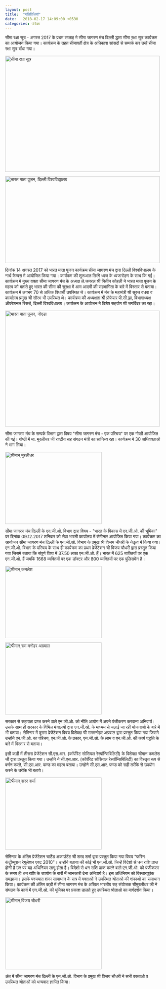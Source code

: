 ```yaml
---
layout: post
title:  "गतिविधियाँ"
date:   2018-02-17 14:09:00 +0530
categories: पत्रिका
---
```


सीमा रक्षा सूत्र - अगस्त 2017 के प्रथम सप्ताह मे सीमा जागरण मंच दिल्ली द्धारा सीमा ऱ़क्षा सूत्र कार्यक्रम का आयोजन किया गया। कार्यक्रम के तहत सीमावर्ती क्षेत्र के अधिकाश सांसदों से सम्पर्क कर उन्हें सीमा रक्षा सुत्र बाँधा गया।

<a data-flickr-embed="true"  href="https://www.flickr.com/photos/156282391@N07/38451875620/in/dateposted-public/" title="सीमा रक्षा सूत्र"><img src="https://farm5.staticflickr.com/4616/38451875620_e1aea890b3.jpg" width="500" height="375" alt="सीमा रक्षा सूत्र"></a><script async src="//embedr.flickr.com/assets/client-code.js" charset="utf-8"></script>

<a data-flickr-embed="true"  href="https://www.flickr.com/photos/156282391@N07/38451878100/in/dateposted-public/" title="भारत माता पूजन, दिल्ली विश्वविद्यालय"><img src="https://farm5.staticflickr.com/4724/38451878100_69f193fba4.jpg" width="500" height="281" alt="भारत माता पूजन, दिल्ली विश्वविद्यालय"></a><script async src="//embedr.flickr.com/assets/client-code.js" charset="utf-8"></script>

दिनांक 14 अगस्त 2017 को भारत माता पूजन कार्यक्रम सीमा जागरण मंच द्वारा दिल्ली विश्वविधालय के नार्थ कैम्पस मे आयोजित किया गया। कार्यकम की शुरूआत तिरंगे ध्वज के ध्वजारोहण के साथ कि गई। कार्यक्रम मे मुख्य वक्ता सीमा जागरण मंच के अध्यक्ष ले.जनरल श्री नितीन कोहली ने भारत माता पूजन के महत्व को बताते हुए भारत की सीमा की सुरक्षा में आम आदमी की सहभागिता के बारे में विस्तार से बताया। कार्यक्रम में लगभग 70 से अधिक विधार्थी उपस्थित थे। कार्यक्रम में मंच के महामंत्री श्री सूरज वधवा व कार्यालय प्रमुख श्री सौरभ भी उपस्थित थे। कार्यक्रम की अध्यक्षता श्री प्रोफेसर पी.सी.झा, विभागाध्यक्ष ऑपरेशनल रिसर्च, दिल्ली विश्वविधालय। कार्यक्रम के आयोजन मे विशेष सहयोग श्री जगविंदर का रहा।

<a data-flickr-embed="true"  href="https://www.flickr.com/photos/156282391@N07/40217994672/in/dateposted-public/" title="भारत माता पूजन, नोएडा"><img src="https://farm5.staticflickr.com/4758/40217994672_5dc5cfa6cf.jpg" width="500" height="375" alt="भारत माता पूजन, नोएडा"></a><script async src="//embedr.flickr.com/assets/client-code.js" charset="utf-8"></script>

सीमा जागरण मंच के  सम्पर्क विभाग द्वारा विषय "सीमा जागरण मंच - एक परिचय" पर एक गोष्ठी आयोजित की गई। गोष्ठी में मा. मुरलीधर जी राष्टीय सह संगठन मंत्री का सानिध्य रहा। कार्यक्रम मे 30 अधिवक्ताओ ने भाग लिया।

<a data-flickr-embed="true"  href="https://www.flickr.com/photos/156282391@N07/26389873018/in/dateposted-public/" title="श्रीमान् मुरलीधर"><img src="https://farm5.staticflickr.com/4621/26389873018_77b7d823a4.jpg" width="312" height="233" alt="श्रीमान् मुरलीधर"></a><script async src="//embedr.flickr.com/assets/client-code.js" charset="utf-8"></script>

सीमा जागरण मंच दिल्ली के एन.जी.ओ. विभाग द्वारा  विषय - "भारत के विकास में एन.जी.ओ. की भूमिका" पर  दिनांक 09.12.2017 शनिवार को सेवा भारती कार्यालय में सेमीनार आयोजित किया गया। कार्यक्रम का आयोजन सीमा जागरण मंच दिल्ली के एन.जी.ओ. विभाग  के प्रमुख श्री  विजय चौधरी के नेतृत्व में किया गया। एन.जी.ओ. विभाग के परिचय के साथ ही कार्यक्रम का प्रथम प्रेजेंटेशन श्री विजय चौधरी द्वारा प्रस्तुत किया गया जिसमे बताया कि संपूर्ण विश्व में 37.50 लाख  एन.जी.ओ. हैं। भारत में 625 व्यक्तियों पर एक  एन.जी.ओ. हैं जबकि 1668 व्यक्तियों पर एक डॉक्टर और 800 व्यक्तियों पर एक पुलिसमेन है।

<a data-flickr-embed="true"  href="https://www.flickr.com/photos/156282391@N07/40217994492/in/dateposted-public/" title="श्रीमान् कमलेश"><img src="https://farm5.staticflickr.com/4629/40217994492_b4c4e86589.jpg" width="312" height="233" alt="श्रीमान् कमलेश"></a><script async src="//embedr.flickr.com/assets/client-code.js" charset="utf-8"></script>

<a data-flickr-embed="true"  href="https://www.flickr.com/photos/156282391@N07/38451876560/in/dateposted-public/" title="श्रीमान् राम मनोहर अग्रवाल"><img src="https://farm5.staticflickr.com/4757/38451876560_530e652d65.jpg" width="312" height="233" alt="श्रीमान् राम मनोहर अग्रवाल"></a><script async src="//embedr.flickr.com/assets/client-code.js" charset="utf-8"></script>

सरकार से सहायता प्राप्त करने वाले एन.जी.ओ. को नीति आयोग में अपने पंजीकरण करवाना अनिवार्य। उसके साथ ही सरकार के विभिन्न मंत्रालयों द्वारा एन.जी.ओ. के माध्यम से चलाई जा रही योजनाओ के बारे में भी बताया। सेमिनार में दूसरा  प्रेजेंटेशन   विषय विशेषज्ञ श्री राममनोहर अग्रवाल द्वारा प्रस्तुत किया गया जिसमे उन्होंने एन.जी.ओ. का परिचय, एन.जी.ओ. के प्रकार, एन.जी.ओ. के लाभ व एन.जी.ओ. की कार्य पद्धति के बारे में विस्तार से बताया।

इसी कड़ी में तीसरा प्रेजेंटेशन सी.एस.आर. (कॉर्पोरेट सोसियल रेस्पॉन्सिबिलिटी) के विशेषज्ञ  श्रीमान कमलेश जी द्वारा प्रस्तुत किया गया। उन्होंने ने सी.एस.आर. (कॉर्पोरेट सोसियल रेस्पॉन्सिबिलिटी) का विस्तृत रूप से वर्णन करते, सी.एस.आर. फण्ड का महत्व बताया। उन्होने सी.एस.आर. फण्ड को सही तरीके से उपयोग करने के तरीके भी बताये।

<a data-flickr-embed="true"  href="https://www.flickr.com/photos/156282391@N07/38451874770/in/dateposted-public/" title="श्रीमान् शरद शर्मा"><img src="https://farm5.staticflickr.com/4654/38451874770_402f76f492.jpg" width="312" height="233" alt="श्रीमान् शरद शर्मा"></a><script async src="//embedr.flickr.com/assets/client-code.js" charset="utf-8"></script>

सेमिनार के अंतिम प्रेजेंटेशन चार्टेड अकाउंटेंट श्री शरद शर्मा  द्वारा प्रस्तुत किया गया विषय "फॉरेन कंट्रीब्यूशन रेगुलेशन एक्ट 2010"। उन्होंने बताया की कोई भी एन.जी.ओ. जिन्हें विदेशो से धन राशि प्राप्त होनी है उन पर यह अधिनियम लागू होता है। विदेशो से धन राशि प्राप्त करने वाले एन.जी.ओ. को पंजीकरण के समय ही धन राशि के उपयोग के बारी में जानकारी देना अनिवार्य है। इस अधिनियम को विस्तारपूर्वक समझाया। इसके पश्चयात शंका सामाधान के सत्र में वक्ताओं ने  उपस्थित श्रोताओ की शंकाओ का समाधान किया। कार्यक्रम की अंतिम कड़ी में सीमा जागरण मंच के अखिल भारतीय सह संयोजक श्रीमुरलीधर जी ने संघठन के  कार्य में एन.जी.ओ. की भूमिका पर प्रकाश डालते हुए उपस्थित श्रोताओ  का मार्गदर्शन किया।

<a data-flickr-embed="true"  href="https://www.flickr.com/photos/156282391@N07/38451874250/in/dateposted-public/" title="श्रीमान् विजय चौधरी"><img src="https://farm5.staticflickr.com/4662/38451874250_39a6a65b68.jpg" width="312" height="233" alt="श्रीमान् विजय चौधरी"></a><script async src="//embedr.flickr.com/assets/client-code.js" charset="utf-8"></script>

अंत में  सीमा जागरण मंच दिल्ली के एन.जी.ओ. विभाग  के प्रमुख श्री  विजय चौधरी ने  सभी वक्ताओ व उपस्थित श्रोताओं  को धन्यवाद ज्ञापित किया।
